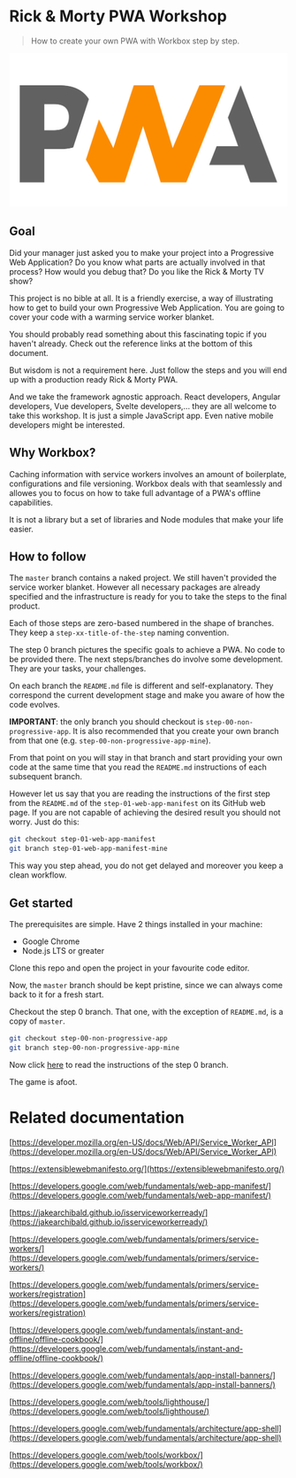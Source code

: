 # Rick & Morty PWA Workshop

> How to create your own PWA with Workbox step by step.

<img src="visuals/pwa.svg">

## Goal

Did your manager just asked you to make your project into a Progressive Web Application? Do you know what parts are actually involved in that process? How would you debug that? Do you like the Rick & Morty TV show?

This project is no bible at all. It is a friendly exercise, a way of illustrating how to get to build your own Progressive Web Application. You are going to cover your code with a warming service worker blanket.

You should probably read something about this fascinating topic if you haven't already. Check out the reference links at the bottom of this document.

But wisdom is not a requirement here. Just follow the steps and you will end up with a production ready Rick & Morty PWA.

And we take the framework agnostic approach. React developers, Angular developers, Vue developers, Svelte developers,... they are all welcome to take this workshop. It is just a simple JavaScript app. Even native mobile developers might be interested.

## Why Workbox?

Caching information with service workers involves an amount of boilerplate, configurations and file versioning. Workbox deals with that seamlessly and allowes you to focus on how to take full advantage of a PWA's offline capabilities.

It is not a library but a set of libraries and Node modules that make your life easier.

## How to follow

The `master` branch contains a naked project. We still haven't provided the service worker blanket. However all necessary packages are already specified and the infrastructure is ready for you to take the steps to the final product.

Each of those steps are zero-based numbered in the shape of branches. They keep a `step-xx-title-of-the-step` naming convention.

The step 0 branch pictures the specific goals to achieve a PWA. No code to be provided there. The next steps/branches do involve some development. They are your tasks, your challenges.

On each branch the `README.md` file is different and self-explanatory. They correspond the current development stage and make you aware of how the code evolves.

**IMPORTANT**: the only branch you should checkout is `step-00-non-progressive-app`. It is also recommended that you create your own branch from that one (e.g. `step-00-non-progressive-app-mine`).

From that point on you will stay in that branch and start providing your own code at the same time that you read the `README.md` instructions of each subsequent branch.

However let us say that you are reading the instructions of the first step from the `README.md` of the `step-01-web-app-manifest` on its GitHub web page. If you are not capable of achieving the desired result you should not worry. Just do this:

```bash
git checkout step-01-web-app-manifest
git branch step-01-web-app-manifest-mine
```

This way you step ahead, you do not get delayed and moreover you keep a clean workflow.

## Get started

The prerequisites are simple. Have 2 things installed in your machine:

* Google Chrome
* Node.js LTS or greater

Clone this repo and open the project in your favourite code editor.

Now, the `master` branch should be kept pristine, since we can always come back to it for a fresh start.

Checkout the step 0 branch. That one, with the exception of `README.md`, is a copy of `master`.

```bash
git checkout step-00-non-progressive-app
git branch step-00-non-progressive-app-mine
```

Now click [here](https://github.com/kaplan81/rick-morty-pwa-workbox/tree/step-00-non-progressive-app) to read the instructions of the step 0 branch.

The game is afoot.

# Related documentation

[https://developer.mozilla.org/en-US/docs/Web/API/Service_Worker_API](https://developer.mozilla.org/en-US/docs/Web/API/Service_Worker_API)

[https://extensiblewebmanifesto.org/](https://extensiblewebmanifesto.org/)

[https://developers.google.com/web/fundamentals/web-app-manifest/](https://developers.google.com/web/fundamentals/web-app-manifest/)

[https://jakearchibald.github.io/isserviceworkerready/](https://jakearchibald.github.io/isserviceworkerready/)

[https://developers.google.com/web/fundamentals/primers/service-workers/](https://developers.google.com/web/fundamentals/primers/service-workers/)

[https://developers.google.com/web/fundamentals/primers/service-workers/registration](https://developers.google.com/web/fundamentals/primers/service-workers/registration)

[https://developers.google.com/web/fundamentals/instant-and-offline/offline-cookbook/](https://developers.google.com/web/fundamentals/instant-and-offline/offline-cookbook/)

[https://developers.google.com/web/fundamentals/app-install-banners/](https://developers.google.com/web/fundamentals/app-install-banners/)

[https://developers.google.com/web/tools/lighthouse/](https://developers.google.com/web/tools/lighthouse/)

[https://developers.google.com/web/fundamentals/architecture/app-shell](https://developers.google.com/web/fundamentals/architecture/app-shell)

[https://developers.google.com/web/tools/workbox/](https://developers.google.com/web/tools/workbox/)
